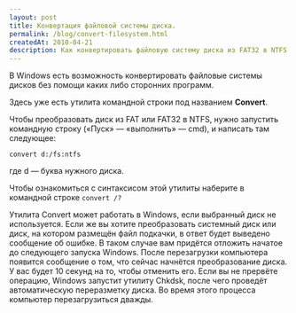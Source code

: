 ```yaml
---
layout: post
title: Конвертация файловой системы диска.
permalink: /blog/convert-filesystem.html
createdAt: 2010-04-21
description: Как конвертировать файловую систему диска из FAT32 в NTFS в Windows используя встроенную утилиту командной строки Convert.
---
```


В Windows есть возможность конвертировать файловые системы дисков без помощи каких либо сторонних программ.

Здесь уже есть утилита командной строки под названием **Convert**.

<!--more-->

Чтобы преобразовать диск из FAT или FAT32 в NTFS, нужно запустить командную строку («Пуск» — «выполнить» — cmd), и написать там следующее:

`convert d:/fs:ntfs`

где d — буква нужного диска.

Чтобы ознакомиться с синтаксисом этой утилиты наберите в командной строке `convert /?`

Утилита Convert может работать в Windows, если выбранный диск не используется. Если же вы хотите преобразовать системный диск или диск, на котором размещён файл подкачки, в ответ будет выведено сообщение об ошибке. В таком случае вам придётся отложить начатое до следующего запуска Windows. После перезагрузки компьютера появится сообщение о том, что сейчас начнётся преобразование диска. У вас будет 10 секунд на то, чтобы отменить его. Если вы не прервёте операцию, Windows запустит утилиту Chkdsk, после чего проведёт автоматическую переразметку диска. Во время этого процесса компьютер перезагрузиться дважды.

